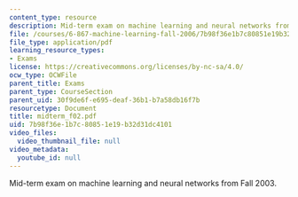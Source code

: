 ```yaml
---
content_type: resource
description: Mid-term exam on machine learning and neural networks from Fall 2003.
file: /courses/6-867-machine-learning-fall-2006/7b98f36e1b7c80851e19b32d31dc4101_midterm_f02.pdf
file_type: application/pdf
learning_resource_types:
- Exams
license: https://creativecommons.org/licenses/by-nc-sa/4.0/
ocw_type: OCWFile
parent_title: Exams
parent_type: CourseSection
parent_uid: 30f9de6f-e695-deaf-36b1-b7a58db16f7b
resourcetype: Document
title: midterm_f02.pdf
uid: 7b98f36e-1b7c-8085-1e19-b32d31dc4101
video_files:
  video_thumbnail_file: null
video_metadata:
  youtube_id: null
---
```

Mid-term exam on machine learning and neural networks from Fall 2003.